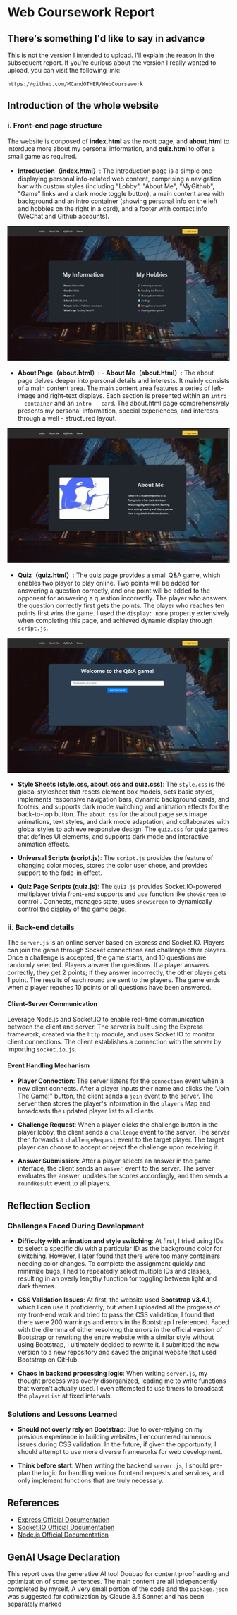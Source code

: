 # Web Coursework Report

## There's something I'd like to say in advance

This is not the version I intended to upload. I'll explain the reason in the subsequent report. If you're curious about the version I really wanted to upload, you can visit the following link:

    https://github.com/MCandOTHER/WebCoursework

## Introduction of the whole website

### i. Front-end page structure

The website is conposed of **index.html** as the roott page, and **about.html** to intorduce more about my personal information, and **quiz.html** to offer a small game as required.

- **Introduction（index.html）**: The introduction page is a simple one displaying personal info-related web content, comprising a navigation bar with custom styles (including "Lobby", "About Me", "MyGithub", "Game" links and a dark mode toggle button), a main content area with background and an intro container (showing personal info on the left and hobbies on the right in a card), and a footer with contact info (WeChat and Github accounts).

![Picture of index.html](./public/img/index_page.png)

- **About Page（about.html）**: - **About Me（about.html）**: The about page delves deeper into personal details and interests. It mainly consists of a main content area. The main content area features a series of left-image and right-text displays. Each section is presented within an `intro - container` and an `intro - card`. The about.html page comprehensively presents my personal information, special experiences, and interests through a well - structured layout.

![Picture of about.html](./public/img/about-me_page.png)

- **Quiz（quiz.html）**: The quiz page provides a small Q&A game, which enables two player to play online. Two points will be added for answering a question correctly, and one point will be added to the opponent for answering a question incorrectly. The player who answers the question correctly first gets the points. The player who reaches ten points first wins the game. I used the `display: none` property extensively when completing this page, and achieved dynamic display through `script.js`.
  
![Picture of quiz.html](./public/img/quiz_page.png)

- **Style Sheets (style.css, about.css and quiz.css)**: The `style.css` is the global stylesheet that resets element box models, sets basic styles, implements responsive navigation bars, dynamic background cards, and footers, and supports dark mode switching and animation effects for the back-to-top button. The `about.css` for the about page sets image animations, text styles, and dark mode adaptation, and collaborates with global styles to achieve responsive design. The `quiz.css` for quiz games that defines UI elements, and supports dark mode and interactive animation effects.

- **Universal Scripts (script.js)**: The `script.js` provides the feature of changing color modes, stores the color user chose, and provides support to the fade-in effect.

- **Quiz Page Scripts (quiz.js)**: The `quiz.js` provides Socket.IO-powered multiplayer trivia front-end supports and use function like `showScreen` to control . Connects, manages state, uses `showScreen` to dynamically control the display of the game page.
  
### ii. Back-end details

The `server.js` is an online server based on Express and Socket.IO. Players can join the game through Socket connections and challenge other players. Once a challenge is accepted, the game starts, and 10 questions are randomly selected. Players answer the questions. If a player answers correctly, they get 2 points; if they answer incorrectly, the other player gets 1 point. The results of each round are sent to the players. The game ends when a player reaches 10 points or all questions have been answered.

#### Client-Server Communication

Leverage Node.js and Socket.IO to enable real-time communication between the client and server. The server is built using the Express framework, created via the `http` module, and uses Socket.IO to monitor client connections. The client establishes a connection with the server by importing `socket.io.js`.

#### Event Handling Mechanism

- **Player Connection**: The server listens for the `connection` event when a new client connects. After a player inputs their name and clicks the "Join The Game!" button, the client sends a `join` event to the server. The server then stores the player's information in the `players` Map and broadcasts the updated player list to all clients.

- **Challenge Request**: When a player clicks the challenge button in the player lobby, the client sends a `challenge` event to the server. The server then forwards a `challengeRequest` event to the target player. The target player can choose to accept or reject the challenge upon receiving it.

- **Answer Submission**: After a player selects an answer in the game interface, the client sends an `answer` event to the server. The server evaluates the answer, updates the scores accordingly, and then sends a `roundResult` event to all players.

## Reflection Section

### Challenges Faced During Development

- **Difficulty with animation and style switching**: At first, I tried using IDs to select a specific div with a particular ID as the background color for switching. However, I later found that there were too many containers needing color changes. To complete the assignment quickly and minimize bugs, I had to repeatedly select multiple IDs and classes, resulting in an overly lengthy function for toggling between light and dark themes.

- **CSS Validation Issues**: At first, the website used **Bootstrap v3.4.1**, which I can use it proficiently, but when I uploaded all the progress of my front-end work and tried to pass the CSS validation, I found that there were 200 warnings and errors in the Bootstrap I referenced. Faced with the dilemma of either resolving the errors in the official version of Bootstrap or rewriting the entire website with a similar style without using Bootstrap, I ultimately decided to rewrite it. I submitted the new version to a new repository and saved the original website that used Bootstrap on GitHub.

- **Chaos in backend processing logic**: When writing `server.js`, my thought process was overly disorganized, leading me to write functions that weren't actually used. I even attempted to use timers to broadcast the `playerList` at fixed intervals.

### Solutions and Lessons Learned

- **Should not overly rely on Bootstrap**: Due to over-relying on my previous experience in building websites, I encountered numerous issues during CSS validation. In the future, if given the opportunity, I should attempt to use more diverse frameworks for web development.

- **Think before start**: When writing the backend `server.js`, I should pre-plan the logic for handling various frontend requests and services, and only implement functions that are truly necessary.

## References

- [Express Official Documentation](https://expressjs.com/)
- [Socket.IO Official Documentation](https://socket.io/)
- [Node.js Official Documentation](https://nodejs.org/)

## GenAI Usage Declaration

This report uses the generative AI tool Doubao for content proofreading and optimization of some sentences. The main content are all independently completed by myself. A very small portion of the code and the `package.json` was suggested for optimization by Claude 3.5 Sonnet and has been separately marked
